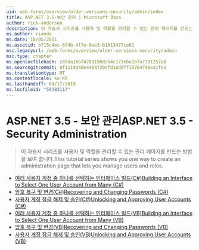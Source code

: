 ```yaml
---
uid: web-forms/overview/older-versions-security/admin/index
title: ASP.NET 3.5-보안 관리 | Microsoft Docs
author: rick-anderson
description: 이 자습서 시리즈를 사용자 및 역할을 관리할 수 있는 관리 페이지를 만드는 방법을 보여 줍니다.
ms.author: riande
ms.date: 10/05/2011
ms.assetid: b715c4ec-6f4b-4f7e-8ee3-b1613477ce61
msc.legacyurl: /web-forms/overview/older-versions-security/admin
msc.type: chapter
ms.openlocfilehash: c89da16bf4783198d2b4c173eba1b7a7191257a0
ms.sourcegitcommit: 0f1119340e4464720cfd16d0ff15764746ea1fea
ms.translationtype: MT
ms.contentlocale: ko-KR
ms.lasthandoff: 04/17/2019
ms.locfileid: "59383117"
---
```

# <a name="aspnet-35---security-administration"></a><span data-ttu-id="1e9f1-103">ASP.NET 3.5 - 보안 관리</span><span class="sxs-lookup"><span data-stu-id="1e9f1-103">ASP.NET 3.5 - Security Administration</span></span>

> <span data-ttu-id="1e9f1-104">이 자습서 시리즈를 사용자 및 역할을 관리할 수 있는 관리 페이지를 만드는 방법을 보여 줍니다.</span><span class="sxs-lookup"><span data-stu-id="1e9f1-104">This tutorial series shows you one way to create an administration page that lets you manage users and roles.</span></span>


- [<span data-ttu-id="1e9f1-105">여러 사용자 계정 중 하나를 선택하는 인터페이스 빌드(C#)</span><span class="sxs-lookup"><span data-stu-id="1e9f1-105">Building an Interface to Select One User Account from Many (C#)</span></span>](building-an-interface-to-select-one-user-account-from-many-cs.md)
- [<span data-ttu-id="1e9f1-106">암호 복구 및 변경(C#)</span><span class="sxs-lookup"><span data-stu-id="1e9f1-106">Recovering and Changing Passwords (C#)</span></span>](recovering-and-changing-passwords-cs.md)
- [<span data-ttu-id="1e9f1-107">사용자 계정 잠금 해제 및 승인(C#)</span><span class="sxs-lookup"><span data-stu-id="1e9f1-107">Unlocking and Approving User Accounts (C#)</span></span>](unlocking-and-approving-user-accounts-cs.md)
- [<span data-ttu-id="1e9f1-108">여러 사용자 계정 중 하나를 선택하는 인터페이스 빌드(VB)</span><span class="sxs-lookup"><span data-stu-id="1e9f1-108">Building an Interface to Select One User Account from Many (VB)</span></span>](building-an-interface-to-select-one-user-account-from-many-vb.md)
- [<span data-ttu-id="1e9f1-109">암호 복구 및 변경(VB)</span><span class="sxs-lookup"><span data-stu-id="1e9f1-109">Recovering and Changing Passwords (VB)</span></span>](recovering-and-changing-passwords-vb.md)
- [<span data-ttu-id="1e9f1-110">사용자 계정 잠금 해제 및 승인(VB)</span><span class="sxs-lookup"><span data-stu-id="1e9f1-110">Unlocking and Approving User Accounts (VB)</span></span>](unlocking-and-approving-user-accounts-vb.md)
